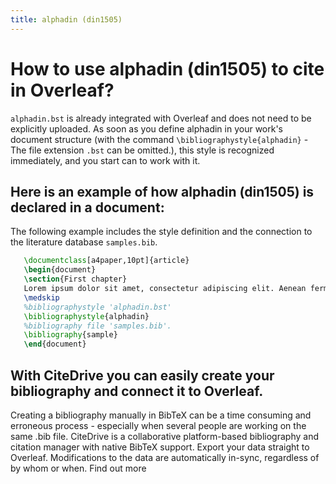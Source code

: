 ```yaml
---
title: alphadin (din1505)
---
```


# How to use alphadin (din1505) to cite in Overleaf? 
`alphadin.bst` is already integrated with Overleaf and does not need to be explicitly uploaded. As soon as you define alphadin in your work's document structure (with the command `\bibliographystyle{alphadin}` - The file extension `.bst` can be omitted.), this style is recognized immediately, and you start can to work with it.

## Here is an example of how alphadin (din1505) is declared in a document:
The following example includes the style definition and the connection to the literature database `samples.bib`.
```tex
   \documentclass[a4paper,10pt]{article}
   \begin{document}
   \section{First chapter}
   Lorem ipsum dolor sit amet, consectetur adipiscing elit. Aenean fermentum justo massa, ut maximus mauris sodales et. Aenean vel elit a erat rhoncus pharetra.
   \medskip
   %bibliographystyle 'alphadin.bst'
   \bibliographystyle{alphadin}
   %bibliography file 'samples.bib'.
   \bibliography{sample}
   \end{document}
```

## With CiteDrive you can easily create your bibliography and connect it to Overleaf. 
Creating a bibliography manually in BibTeX can be a time consuming and erroneous process - especially when several people are working on the same .bib file. CiteDrive is a collaborative platform-based bibliography and citation manager with native BibTeX support. Export your data straight to Overleaf. Modifications to the data are automatically in-sync, regardless of by whom or when. Find out more